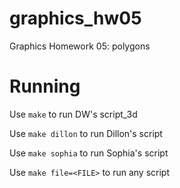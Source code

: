 # graphics_hw05
Graphics Homework 05: polygons

# Running
Use `make` to run DW's script_3d

Use `make dillon` to run Dillon's script

Use `make sophia` to run Sophia's script

Use `make file=<FILE>` to run any script